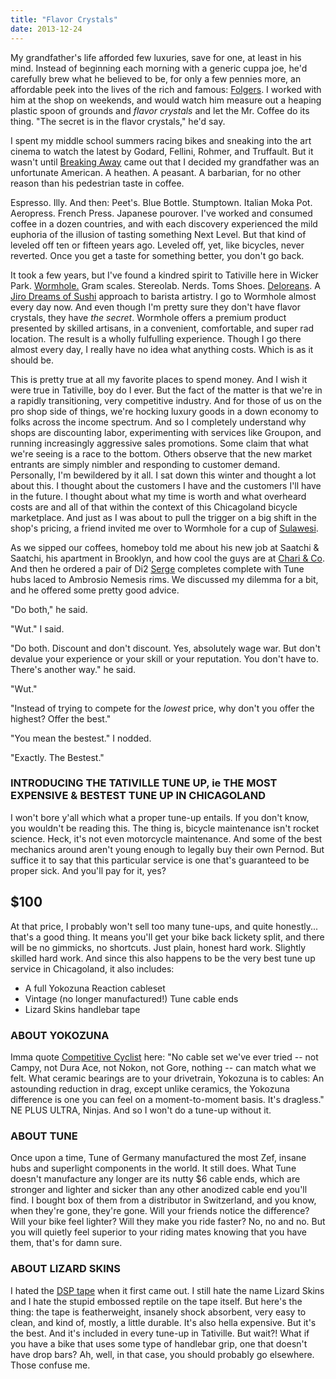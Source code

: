 ```yaml
---
title: "Flavor Crystals"
date: 2013-12-24
---
```


My grandfather's life afforded few luxuries, save for one, at least in his mind. Instead of beginning each morning with a generic cuppa joe, he'd carefully brew what he believed to be, for only a few pennies more, an affordable peek into the lives of the rich and famous: [Folgers](http://www.youtube.com/watch?v=K_Gtb1kElRk). I worked with him at the shop on weekends, and would watch him measure out a heaping plastic spoon of grounds and *flavor crystals* and let the Mr. Coffee do its thing. "The secret is in the flavor crystals," he'd say.

I spent my middle school summers racing bikes and sneaking into the art cinema to watch the latest by Godard, Fellini, Rohmer, and Truffault. But it wasn't until [Breaking Away](http://sargentandco.files.wordpress.com/2011/01/breaking-away.jpg?w=300&h=199) came out that I decided my grandfather was an unfortunate American. A heathen. A peasant. A barbarian, for no other reason than his pedestrian taste in coffee.

Espresso. Illy. And then: Peet's. Blue Bottle. Stumptown. Italian Moka Pot. Aeropress. French Press. Japanese pourover. I've worked and consumed coffee in a dozen countries, and with each discovery experienced the mild euphoria of the illusion of tasting something Next Level. But that kind of leveled off ten or fifteen years ago. Leveled off, yet, like bicycles, never reverted. Once you get a taste for something better, you don't go back.

It took a few years, but I've found a kindred spirit to Tativille here in Wicker Park. [Wormhole.](http://www.thewormhole.us/) Gram scales. Stereolab. Nerds. Toms Shoes. [Deloreans](http://blog.futurehaus.net/wp-content/uploads/2011/09/WH_0003_D.jpg). A [Jiro Dreams of Sushi](http://www.youtube.com/watch?v=hbV6knbeUFE) approach to barista artistry. I go to Wormhole almost every day now. And even though I'm pretty sure they don't have flavor crystals, they have *the secret*. Wormhole offers a premium product presented by skilled artisans, in a convenient, comfortable, and super rad location. The result is a wholly fulfulling experience. Though I go there almost every day, I really have no idea what anything costs. Which is as it should be.

This is pretty true at all my favorite places to spend money. And I wish it were true in Tativille, boy do I ever. But the fact of the matter is that we're in a rapidly transitioning, very competitive industry. And for those of us on the pro shop side of things, we're hocking luxury goods in a down economy to folks across the income spectrum. And so I completely understand why shops are discounting labor, experimenting with services like Groupon, and running increasingly aggressive sales promotions. Some claim that what we're seeing is a race to the bottom. Others observe that the new market entrants are simply nimbler and responding to customer demand. Personally, I'm bewildered by it all. I sat down this winter and thought a lot about this. I thought about the customers I have and the customers I'll have in the future. I thought about what my time is worth and what overheard costs are and all of that within the context of this Chicagoland bicycle marketplace. And just as I was about to pull the trigger on a big shift in the shop's pricing, a friend invited me over to Wormhole for a cup of [Sulawesi](http://www.halfwitcoffee.com/our-coffee/).

As we sipped our coffees, homeboy told me about his new job at Saatchi & Saatchi, his apartment in Brooklyn, and how cool the guys are at [Chari & Co](http://www.chariandconyc.com/). And then he ordered a pair of Di2 [Serge](http://taticycles.com/p/482) completes complete with Tune hubs laced to Ambrosio Nemesis rims. We discussed my dilemma for a bit, and he offered some pretty good advice.

"Do both," he said.

"Wut." I said.

"Do both. Discount and don't discount. Yes, absolutely wage war. But don't devalue your experience or your skill or your reputation. You don't have to. There's another way." he said.

"Wut."

"Instead of trying to compete for the *lowest* price, why don't you offer the highest? Offer the best."

"You mean the bestest." I nodded.

"Exactly. The Bestest."

### INTRODUCING THE TATIVILLE TUNE UP, ie THE MOST EXPENSIVE & BESTEST TUNE UP IN CHICAGOLAND

I won't bore y'all which what a proper tune-up entails. If you don't know, you wouldn't be reading this. The thing is, bicycle maintenance isn't rocket science. Heck, it's not even motorcycle maintenance. And some of the best mechanics around aren't young enough to legally buy their own Pernod. But suffice it to say that this particular service is one that's guaranteed to be proper sick. And you'll pay for it, yes?

## \$100

At that price, I probably won't sell too many tune-ups, and quite honestly... that's a good thing. It means you'll get your bike back lickety split, and there will be no gimmicks, no shortcuts. Just plain, honest hard work. Slightly skilled hard work. And since this also happens to be the very best tune up service in Chicagoland, it also includes:

- A full Yokozuna Reaction cableset
- Vintage (no longer manufactured!) Tune cable ends
- Lizard Skins handlebar tape

### ABOUT YOKOZUNA

Imma quote [Competitive Cyclist](http://www.competitivecyclist.com/product-components/2013-yokozuna-reaction-complete-cable-and-housing-kit-7347.2279.0.html) here: "No cable set we've ever tried -- not Campy, not Dura Ace, not Nokon, not Gore, nothing -- can match what we felt. What ceramic bearings are to your drivetrain, Yokozuna is to cables: An astounding reduction in drag, except unlike ceramics, the Yokozuna difference is one you can feel on a moment-to-moment basis. It's dragless." NE PLUS ULTRA, Ninjas. And so I won't do a tune-up without it.

### ABOUT TUNE

Once upon a time, Tune of Germany manufactured the most Zef, insane hubs and superlight components in the world. It still does. What Tune doesn't manufacture any longer are its nutty \$6 cable ends, which are stronger and lighter and sicker than any other anodized cable end you'll find. I bought box of them from a distributor in Switzerland, and you know, when they're gone, they're gone. Will your friends notice the difference? Will your bike feel lighter? Will they make you ride faster? No, no and no. But you will quietly feel superior to your riding mates knowing that you have them, that's for damn sure.

### ABOUT LIZARD SKINS

I hated the [DSP tape](http://store.lizardskins.com/t/road-gear/bar-tape) when it first came out. I still hate the name Lizard Skins and I hate the stupid embossed reptile on the tape itself. But here's the thing: the tape is featherweight, insanely shock absorbent, very easy to clean, and kind of, mostly, a little durable. It's also hella expensive. But it's the best. And it's included in every tune-up in Tativille. But wait?! What if you have a bike that uses some type of handlebar grip, one that doesn't have drop bars? Ah, well, in that case, you should probably go elsewhere. Those confuse me.
